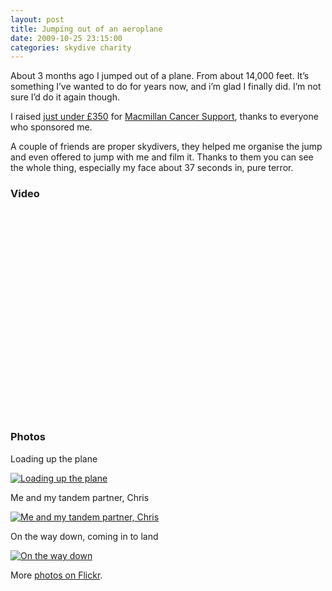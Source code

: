 ```yaml
---
layout: post
title: Jumping out of an aeroplane
date: 2009-10-25 23:15:00
categories: skydive charity
---
```


About 3 months ago I jumped out of a plane. From about 14,000 feet. It’s something I’ve wanted to do for years now, and i’m glad I finally did. I’m not sure I’d do it again though.

I raised [just under £350](http://justgiving.com/davidsingletonskydive) for [Macmillan Cancer Support](http://www.justgiving.com/macmillan), thanks to everyone who sponsored me.

A couple of friends are proper skydivers, they helped me organise the jump and even offered to jump with me and film it. Thanks to them you can see the whole thing, especially my face about 37 seconds in, pure terror.

### Video

<object width="600" height="330"><param name="allowfullscreen" value="true">
<param name="allowscriptaccess" value="always">
<param name="movie" value="http://vimeo.com/moogaloop.swf?clip_id=7225954&server=vimeo.com&show_title=1&show_byline=1&show_portrait=0&color=00ADEF&fullscreen=1">
<embed src="http://vimeo.com/moogaloop.swf?clip_id=7225954&server=vimeo.com&show_title=1&show_byline=1&show_portrait=0&color=00ADEF&fullscreen=1" type="application/x-shockwave-flash" allowfullscreen="true" allowscriptaccess="always" width="600" height="330"></embed></object>

### Photos

Loading up the plane

[![Loading up the plane](http://farm4.static.flickr.com/3606/3650497867_6d44734224_m.jpg)](http://www.flickr.com/photos/davidsingleton/3650497867/ "Loading up the plane by David Singleton, on Flickr")

Me and my tandem partner, Chris

[![Me and my tandem partner, Chris](http://farm4.static.flickr.com/3547/3650497009_531c6f4047_m.jpg)](http://www.flickr.com/photos/davidsingleton/3650497009/ "Me and my tandem partner, Chris by David Singleton, on Flickr")

On the way down, coming in to land

[![On the way down](http://farm3.static.flickr.com/2429/3651296120_917803aba5_m.jpg)](http://www.flickr.com/photos/davidsingleton/3651296120/ "On the way down by David Singleton, on Flickr")

More [photos on Flickr](http://www.flickr.com/photos/davidsingleton/sets/72157620133225977/).
